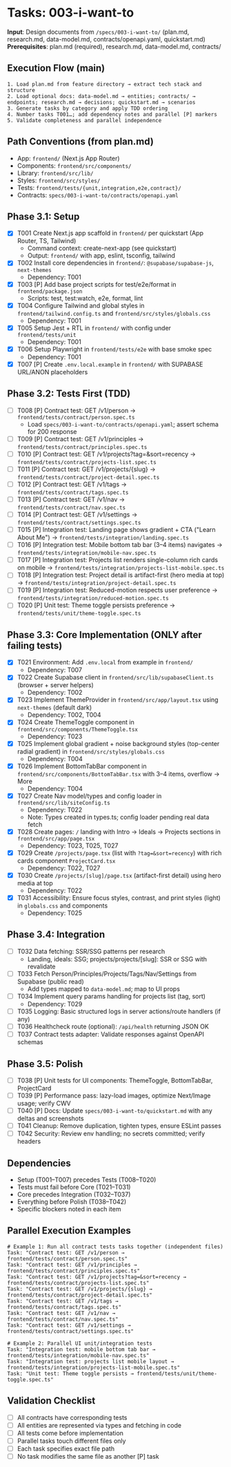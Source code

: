 # Tasks: 003-i-want-to

**Input**: Design documents from `/specs/003-i-want-to/` (plan.md, research.md, data-model.md, contracts/openapi.yaml, quickstart.md)
**Prerequisites**: plan.md (required), research.md, data-model.md, contracts/

## Execution Flow (main)
```
1. Load plan.md from feature directory → extract tech stack and structure
2. Load optional docs: data-model.md → entities; contracts/ → endpoints; research.md → decisions; quickstart.md → scenarios
3. Generate tasks by category and apply TDD ordering
4. Number tasks T001…; add dependency notes and parallel [P] markers
5. Validate completeness and parallel independence
```

## Path Conventions (from plan.md)
- App: `frontend/` (Next.js App Router)
- Components: `frontend/src/components/`
- Library: `frontend/src/lib/`
- Styles: `frontend/src/styles/`
- Tests: `frontend/tests/{unit,integration,e2e,contract}/`
- Contracts: `specs/003-i-want-to/contracts/openapi.yaml`

## Phase 3.1: Setup
- [X] T001 Create Next.js app scaffold in `frontend/` per quickstart (App Router, TS, Tailwind)
  - Command context: create-next-app (see quickstart)
  - Output: `frontend/` with app, eslint, tsconfig, tailwind
- [X] T002 Install core dependencies in `frontend/`: `@supabase/supabase-js`, `next-themes`
  - Dependency: T001
- [X] T003 [P] Add base project scripts for test/e2e/format in `frontend/package.json`
  - Scripts: test, test:watch, e2e, format, lint
- [X] T004 Configure Tailwind and global styles in `frontend/tailwind.config.ts` and `frontend/src/styles/globals.css`
  - Dependency: T001
- [X] T005 Setup Jest + RTL in `frontend/` with config under `frontend/tests/unit`
  - Dependency: T001
- [X] T006 Setup Playwright in `frontend/tests/e2e` with base smoke spec
  - Dependency: T001
- [X] T007 [P] Create `.env.local.example` in `frontend/` with SUPABASE URL/ANON placeholders

## Phase 3.2: Tests First (TDD)
- [ ] T008 [P] Contract test: GET /v1/person → `frontend/tests/contract/person.spec.ts`
  - Load `specs/003-i-want-to/contracts/openapi.yaml`; assert schema for 200 response
- [ ] T009 [P] Contract test: GET /v1/principles → `frontend/tests/contract/principles.spec.ts`
- [ ] T010 [P] Contract test: GET /v1/projects?tag=&sort=recency → `frontend/tests/contract/projects-list.spec.ts`
- [ ] T011 [P] Contract test: GET /v1/projects/{slug} → `frontend/tests/contract/project-detail.spec.ts`
- [ ] T012 [P] Contract test: GET /v1/tags → `frontend/tests/contract/tags.spec.ts`
- [ ] T013 [P] Contract test: GET /v1/nav → `frontend/tests/contract/nav.spec.ts`
- [ ] T014 [P] Contract test: GET /v1/settings → `frontend/tests/contract/settings.spec.ts`
- [ ] T015 [P] Integration test: Landing page shows gradient + CTA ("Learn About Me") → `frontend/tests/integration/landing.spec.ts`
- [ ] T016 [P] Integration test: Mobile bottom tab bar (3–4 items) navigates → `frontend/tests/integration/mobile-nav.spec.ts`
- [ ] T017 [P] Integration test: Projects list renders single-column rich cards on mobile → `frontend/tests/integration/projects-list-mobile.spec.ts`
- [ ] T018 [P] Integration test: Project detail is artifact-first (hero media at top) → `frontend/tests/integration/project-detail.spec.ts`
- [ ] T019 [P] Integration test: Reduced-motion respects user preference → `frontend/tests/integration/reduced-motion.spec.ts`
- [ ] T020 [P] Unit test: Theme toggle persists preference → `frontend/tests/unit/theme-toggle.spec.ts`

## Phase 3.3: Core Implementation (ONLY after failing tests)
- [X] T021 Environment: Add `.env.local` from example in `frontend/`
  - Dependency: T007
- [X] T022 Create Supabase client in `frontend/src/lib/supabaseClient.ts` (browser + server helpers)
  - Dependency: T002
- [X] T023 Implement ThemeProvider in `frontend/src/app/layout.tsx` using `next-themes` (default dark)
  - Dependency: T002, T004
- [X] T024 Create ThemeToggle component in `frontend/src/components/ThemeToggle.tsx`
  - Dependency: T023
- [X] T025 Implement global gradient + noise background styles (top-center radial gradient) in `frontend/src/styles/globals.css`
  - Dependency: T004
- [X] T026 Implement BottomTabBar component in `frontend/src/components/BottomTabBar.tsx` with 3–4 items, overflow → More
  - Dependency: T004
- [X] T027 Create Nav model/types and config loader in `frontend/src/lib/siteConfig.ts`
  - Dependency: T022
  - Note: Types created in types.ts; config loader pending real data fetch
- [X] T028 Create pages: `/` landing with Intro → Ideals → Projects sections in `frontend/src/app/page.tsx`
  - Dependency: T023, T025, T027
- [X] T029 Create `/projects/page.tsx` (list with `?tag=&sort=recency`) with rich cards component `ProjectCard.tsx`
  - Dependency: T022, T027
- [X] T030 Create `/projects/[slug]/page.tsx` (artifact-first detail) using hero media at top
  - Dependency: T022
- [X] T031 Accessibility: Ensure focus styles, contrast, and print styles (light) in `globals.css` and components
  - Dependency: T025

## Phase 3.4: Integration
- [ ] T032 Data fetching: SSR/SSG patterns per research
  - Landing, ideals: SSG; projects/projects/[slug]: SSR or SSG with revalidate
- [ ] T033 Fetch Person/Principles/Projects/Tags/Nav/Settings from Supabase (public read)
  - Add types mapped to `data-model.md`; map to UI props
- [ ] T034 Implement query params handling for projects list (tag, sort)
  - Dependency: T029
- [ ] T035 Logging: Basic structured logs in server actions/route handlers (if any)
- [ ] T036 Healthcheck route (optional): `/api/health` returning JSON OK
- [ ] T037 Contract tests adapter: Validate responses against OpenAPI schemas

## Phase 3.5: Polish
- [ ] T038 [P] Unit tests for UI components: ThemeToggle, BottomTabBar, ProjectCard
- [ ] T039 [P] Performance pass: lazy-load images, optimize Next/Image usage; verify CWV
- [ ] T040 [P] Docs: Update `specs/003-i-want-to/quickstart.md` with any deltas and screenshots
- [ ] T041 Cleanup: Remove duplication, tighten types, ensure ESLint passes
- [ ] T042 Security: Review env handling; no secrets committed; verify headers

## Dependencies
- Setup (T001–T007) precedes Tests (T008–T020)
- Tests must fail before Core (T021–T031)
- Core precedes Integration (T032–T037)
- Everything before Polish (T038–T042)
- Specific blockers noted in each item

## Parallel Execution Examples
```
# Example 1: Run all contract tests tasks together (independent files)
Task: "Contract test: GET /v1/person → frontend/tests/contract/person.spec.ts"
Task: "Contract test: GET /v1/principles → frontend/tests/contract/principles.spec.ts"
Task: "Contract test: GET /v1/projects?tag=&sort=recency → frontend/tests/contract/projects-list.spec.ts"
Task: "Contract test: GET /v1/projects/{slug} → frontend/tests/contract/project-detail.spec.ts"
Task: "Contract test: GET /v1/tags → frontend/tests/contract/tags.spec.ts"
Task: "Contract test: GET /v1/nav → frontend/tests/contract/nav.spec.ts"
Task: "Contract test: GET /v1/settings → frontend/tests/contract/settings.spec.ts"

# Example 2: Parallel UI unit/integration tests
Task: "Integration test: mobile bottom tab bar → frontend/tests/integration/mobile-nav.spec.ts"
Task: "Integration test: projects list mobile layout → frontend/tests/integration/projects-list-mobile.spec.ts"
Task: "Unit test: Theme toggle persists → frontend/tests/unit/theme-toggle.spec.ts"
```

## Validation Checklist
- [ ] All contracts have corresponding tests
- [ ] All entities are represented via types and fetching in code
- [ ] All tests come before implementation
- [ ] Parallel tasks touch different files only
- [ ] Each task specifies exact file path
- [ ] No task modifies the same file as another [P] task